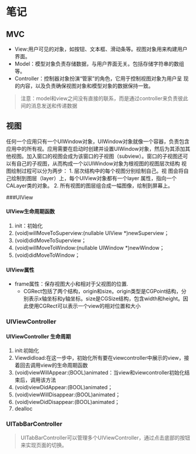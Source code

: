 # 笔记
## MVC
+ View:用户可见的对象，如按钮、文本框、滑动条等。视图对象用来构建用户界面。
+ Model：模型对象负责存储数据，与用户界面无关。包括存储字符串的数组等。
+ Controller：控制器对象扮演“管家”的角色，它用于控制视图对象为用户呈
现的内容，以及负责确保视图对象和模型对象的数据保持一致。
> 注意：model和view之间没有直接的联系，而是通过controller来负责彼此间的消息发送和传递数据

## 视图
任何一个应用只有一个UIWindow对象，UIWindow对象就像一个容器，负责包含应用中的所有视。应用需要在启动时创建并设置UIWindow对象，然后为其添加其他视图。加入窗口的视图会成为该窗口的子视图（subview）。窗口的子视图还可以有自己的子视图，从而构成一个以UIWindow对象为根视图的视图层次结构
视图绘制过程可以分为两步：
    1. 层次结构中的每个视图分别绘制自己。视
图会将自己绘制到图层（layer）上，每个UIView对象都有一个layer
属性，指向一个CALayer类的对象。
    2. 所有视图的图层组合成一幅图像，绘制到屏幕上。
    
###UIView
#### UIView生命周期函数
1. init：初始化
2. (void)willMoveToSuperview:(nullable UIView *)newSuperview；
3. (void)didMoveToSuperview；
4. (void)willMoveToWindow:(nullable UIWindow *)newWindow；
5.  (void)didMoveToWindow；

#### UIView属性
+ frame属性：保存视图大小和相对于父视图的位置.
    + CGRect包括了两个结构，origin和size。origin类型是CGPoint结构，分别表示x轴坐标和y轴坐标。size是CGSize结构，包含width和height。因此使用CGRect可以表示一个view的相对位置和大小




### UIViewController
#### UIViewController 生命周期
1. init:初始化
2. Viewdidload:在这一步中，初始化所有要在viewcontroller中展示的view，接着回去调用view的生命周期函数
3. (void)viewWillAppear:(BOOL)animated：当view和viewcontroller初始化结束后，调用该方法
4. (void)viewDidAppear:(BOOL)animated；
5. (void)viewWillDisappear:(BOOL)animated；
6.  (void)viewDidDisappear:(BOOL)animated；
7. dealloc

### UITabBarController
>UITabBarController可以管理多个UIViewController，通过点击底部的按钮来实现页面的切换。
